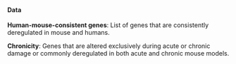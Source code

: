 #### Data

**Human-mouse-consistent genes**: List of genes that are consistently deregulated in mouse and humans.

**Chronicity**: Genes that are altered exclusively during acute or chronic damage or commonly deregulated in both acute and chronic mouse models.
